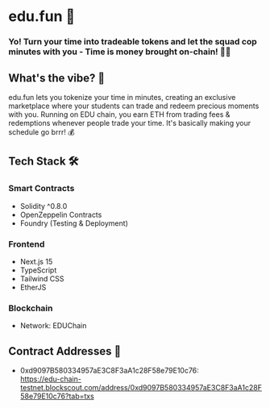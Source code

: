 # edu.fun 🌟

### Yo! Turn your time into tradeable tokens and let the squad cop minutes with you - Time is money brought on-chain! 📅💎

## What's the vibe? 🤔
edu.fun lets you tokenize your time in minutes, creating an exclusive marketplace where your students can trade and redeem precious moments with you. Running on EDU chain, you earn ETH from trading fees & redemptions whenever people trade your time. It's basically making your schedule go brrr! 💰

## Tech Stack 🛠️
### Smart Contracts
- Solidity ^0.8.0
- OpenZeppelin Contracts
- Foundry (Testing & Deployment)

### Frontend
- Next.js 15
- TypeScript
- Tailwind CSS
- EtherJS

### Blockchain
- Network: EDUChain

## Contract Addresses 🔗

- 0xd9097B580334957aE3C8F3aA1c28F58e79E10c76: <br />
https://edu-chain-testnet.blockscout.com/address/0xd9097B580334957aE3C8F3aA1c28F58e79E10c76?tab=txs